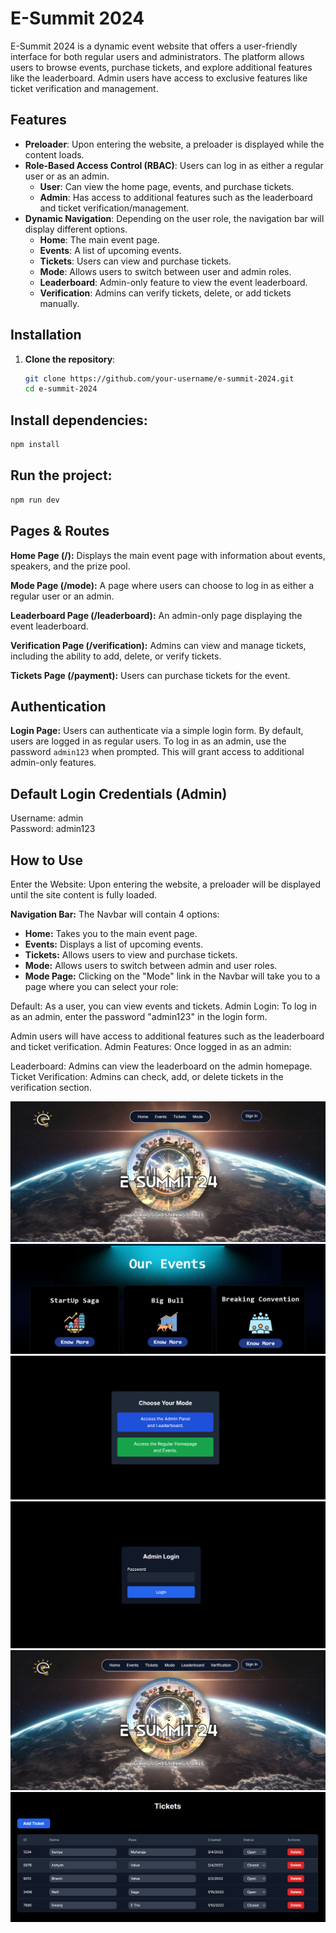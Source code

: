 # E-Summit 2024

E-Summit 2024 is a dynamic event website that offers a user-friendly interface for both regular users and administrators. The platform allows users to browse events, purchase tickets, and explore additional features like the leaderboard. Admin users have access to exclusive features like ticket verification and management.

## Features

- **Preloader**: Upon entering the website, a preloader is displayed while the content loads.
- **Role-Based Access Control (RBAC)**: Users can log in as either a regular user or as an admin.
  - **User**: Can view the home page, events, and purchase tickets.
  - **Admin**: Has access to additional features such as the leaderboard and ticket verification/management.
- **Dynamic Navigation**: Depending on the user role, the navigation bar will display different options.
  - **Home**: The main event page.
  - **Events**: A list of upcoming events.
  - **Tickets**: Users can view and purchase tickets.
  - **Mode**: Allows users to switch between user and admin roles.
  - **Leaderboard**: Admin-only feature to view the event leaderboard.
  - **Verification**: Admins can verify tickets, delete, or add tickets manually.


## Installation

1. **Clone the repository**:
   ```bash
   git clone https://github.com/your-username/e-summit-2024.git
   cd e-summit-2024
   ```


## Install dependencies:
```bash
npm install
```
## Run the project:
```bash
npm run dev
```

## Pages & Routes
**Home Page (/):** Displays the main event page with information about events, speakers, and the prize pool.

**Mode Page (/mode):** A page where users can choose to log in as either a regular user or an admin.

 **Leaderboard Page (/leaderboard):** An admin-only page displaying the event leaderboard.

 **Verification Page (/verification):** Admins can view and manage tickets, including the ability to add, delete, or verify tickets.

 **Tickets Page (/payment):** Users can purchase tickets for the event.


## Authentication
**Login Page:** Users can authenticate via a simple login form. By default, users are logged in as regular users.
 To log in as an admin, use the password `admin123` when prompted. This will grant access to additional admin-only features.

## Default Login Credentials (Admin)

Username: admin<br>
Password: admin123

## How to Use

Enter the Website: Upon entering the website, a preloader will be displayed until the site content is fully loaded.

**Navigation Bar:** The Navbar will contain 4 options:

- **Home:** Takes you to the main event page.
- **Events:** Displays a list of upcoming events.
- **Tickets:** Allows users to view and purchase tickets.
- **Mode:** Allows users to switch between admin and user roles.
- **Mode Page:** Clicking on the "Mode" link in the Navbar will take you to a page where you can select your role:

Default: As a user, you can view events and tickets.
Admin Login: To log in as an admin, enter the password "admin123" in the login form.

 Admin users will have access to additional features such as the leaderboard and ticket verification.
Admin Features: Once logged in as an admin:

Leaderboard: Admins can view the leaderboard on the admin homepage.
Ticket Verification: Admins can check, add, or delete tickets in the verification section.

<img src="./public/assets/site-ss/1.png">
<img src="./public/assets/site-ss/2.png">
<img src="./public/assets/site-ss/3.png">
<img src="./public/assets/site-ss/4.png">
<img src="./public/assets/site-ss/5.png">
<img src="./public/assets/site-ss/6.png">
